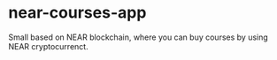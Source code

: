 # near-courses-app
Small based on NEAR blockchain, where you can buy courses by using NEAR cryptocurrenct.
